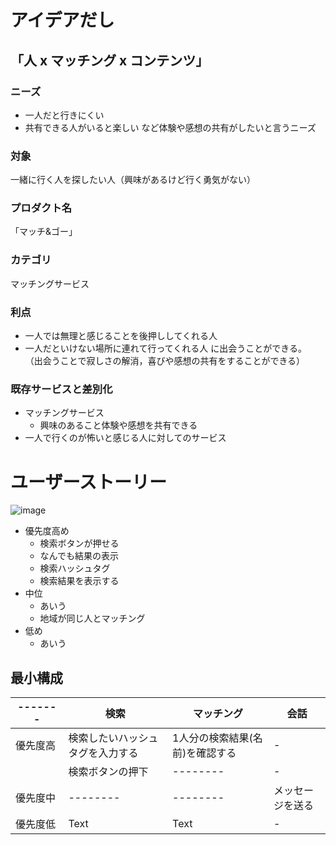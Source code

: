 # アイデアだし
## 「人 x マッチング x コンテンツ」
### ニーズ
- 一人だと行きにくい
- 共有できる人がいると楽しい
など体験や感想の共有がしたいと言うニーズ

### 対象
一緒に行く人を探したい人（興味があるけど行く勇気がない）

### プロダクト名
「マッチ&ゴー」

### カテゴリ
マッチングサービス

### 利点
* 一人では無理と感じることを後押ししてくれる人
* 一人だといけない場所に連れて行ってくれる人
に出会うことができる。
（出会うことで寂しさの解消，喜びや感想の共有をすることができる）

### 既存サービスと差別化
- マッチングサービス
    - 興味のあること体験や感想を共有できる
- 一人で行くのが怖いと感じる人に対してのサービス   


# ユーザーストーリー

![image](https://hackmd.io/_uploads/Bk1BWxLVp.png)

* 優先度高め
    * 検索ボタンが押せる
    * なんでも結果の表示
    * 検索ハッシュタグ
    * 検索結果を表示する
* 中位
    * あいう 
    * 地域が同じ人とマッチング
* 低め
    * あいう


## 最小構成
|------- | 検索 | マッチング | 会話 |
|------- | -------- | -------- | -|
|優先度高 | 検索したいハッシュタグを入力する | 1人分の検索結果(名前)を確認する | -|
|　　　　 | 検索ボタンの押下 | -------- | -|
|優先度中 | --------         | -------- | メッセージを送る|
|優先度低 | Text| Text     | -|

